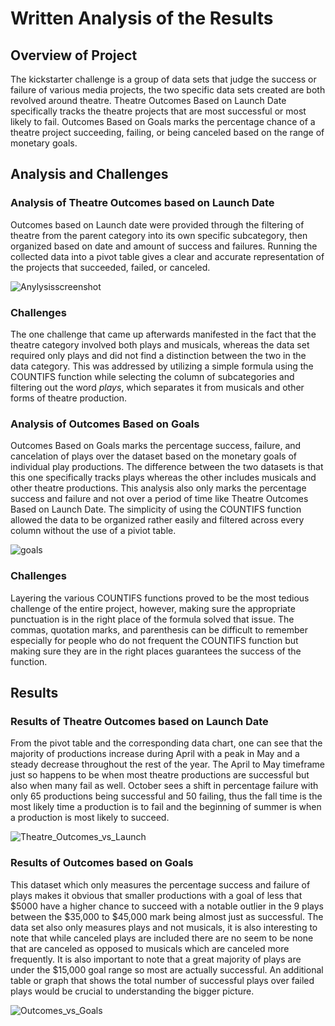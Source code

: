 # Written Analysis of the Results
## Overview of Project

  The kickstarter challenge is a group of data sets that judge the success or failure of various media projects, the two specific data sets created are both revolved around theatre. Theatre Outcomes Based on Launch Date specifically tracks the theatre projects that are most successful or most likely to fail. Outcomes Based on Goals marks the percentage chance of a theatre project succeeding, failing, or being canceled based on the range of monetary goals. 
## Analysis and Challenges

### Analysis of Theatre Outcomes based on Launch Date

  Outcomes based on Launch date were provided through the filtering of theatre from the parent category into its own specific subcategory, then organized based on date and amount of success and failures. Running the collected data into a pivot table gives a clear and accurate representation of the projects that succeeded, failed, or canceled. 
  
![Anylysisscreenshot](https://user-images.githubusercontent.com/82983000/116432873-f3ebdd00-a816-11eb-925d-590641c8e15c.png)

### Challenges 
  
  The one challenge that came up afterwards manifested in the fact that the theatre category involved both plays and musicals, whereas the data set required only plays and did not find a distinction between the two in the data category. This was addressed by utilizing a simple formula using the COUNTIFS function while selecting the column of subcategories and filtering out the word *plays*, which separates it from musicals and other forms of theatre production. 
  
###  Analysis of Outcomes Based on Goals

  Outcomes Based on Goals marks the percentage success, failure, and cancelation of plays over the dataset based on the monetary goals of individual play productions. The difference between the two datasets is that this one specifically tracks plays whereas the other includes musicals and other theatre productions. This analysis also only marks the percentage success and failure and not over a period of time like Theatre Outcomes Based on Launch Date. The simplicity of using the COUNTIFS function allowed the data to be organized rather easily and filtered across every column without the use of a piviot table. 
  
![goals](https://user-images.githubusercontent.com/82983000/116436234-319e3500-a81a-11eb-96b7-260f2212137d.png)

### Challenges

  Layering the various COUNTIFS functions proved to be the most tedious challenge of the entire project, however, making sure the appropriate punctuation is in the right place of the formula solved that issue. The commas, quotation marks, and parenthesis can be difficult to remember especially for people who do not frequent the COUNTIFS function but making sure they are in the right places guarantees the success of the function. 
  
  
## Results 

### Results of Theatre Outcomes based on Launch Date

From the pivot table and the corresponding data chart, one can see that the majority of productions increase during April with a peak in May and a steady decrease throughout the  rest of the year. The April to May timeframe just so happens to be when most theatre productions are successful but also when many fail as well. October sees a shift in percentage failure with only 65 productions being successful and 50 failing, thus the fall time is the most likely time a production is to fail and the beginning of summer is when a production is most likely to succeed. 

![Theatre_Outcomes_vs_Launch](https://user-images.githubusercontent.com/82983000/116438244-454a9b00-a81c-11eb-9daa-3618132ce0c3.png)

### Results of Outcomes based on Goals 

This dataset which only measures the percentage success and failure of plays makes it obvious that smaller productions with a goal of less that $5000 have a higher chance to succeed with a notable outlier in the 9 plays between the $35,000 to $45,000 mark being almost just as successful. The data set also only measures plays and not musicals, it is also interesting to note that while canceled plays are included there are no seem to be none that are canceled as opposed to musicals which are canceled more frequently. It is also important to note that a great majority of plays are under the $15,000 goal range so most are actually successful. An additional table or graph that shows the total number of successful plays over failed plays would be crucial to understanding the bigger picture. 


![Outcomes_vs_Goals](https://user-images.githubusercontent.com/82983000/116439363-75df0480-a81d-11eb-9b38-4f456e18f5ea.png)



